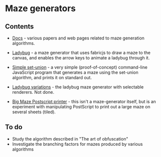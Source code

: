 # Maze generators

## Contents

* [Docs](./docs/main.md) - various papers and web pages related to maze generation
  algorithms.

* [Ladybug](./ladybug/maze.html) - a maze generator that uses fabricjs to
  draw a maze to the canvas, and enables the arrow keys to animate a ladybug
  through it.
* [Simple set-union](./simple-set-union/README.md) - a very simple
  (proof-of-concept) command-line JavaScript program that generates a maze
  using the set-union algorithm, and prints it on standard out.
* [Ladybug variations](./ladybug-variations/) - the ladybug maze generator
  with selectable renderers. Not done.

* [Big Maze Postscript printer](big-maze-postscript/main.md) - this isn't a
  maze-generator itself, but is an experiment with manipulating PostScript
  to print out a large maze on several sheets (tiled).


## To do

* Study the algorithm described in "The art of obfuscation"
* Investigate the branching factors for mazes produced by various algorithms
